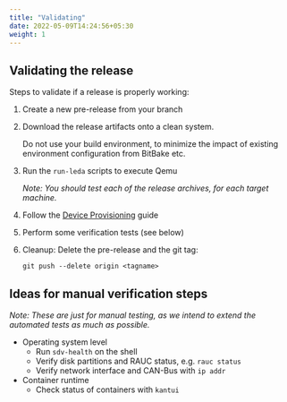 ```yaml
---
title: "Validating"
date: 2022-05-09T14:24:56+05:30
weight: 1
---
```


## Validating the release

Steps to validate if a release is properly working:

1. Create a new pre-release from your branch
2. Download the release artifacts onto a clean system.

   Do not use your build environment, to minimize the impact of existing environment configuration from BitBake etc.
3. Run the `run-leda` scripts to execute Qemu

   *Note: You should test each of the release archives, for each target machine.*
4. Follow the [Device Provisioning](/leda/docs/device-provisioning/) guide
5. Perform some verification tests (see below)
6. Cleanup: Delete the pre-release and the git tag:

       git push --delete origin <tagname>

## Ideas for manual verification steps

*Note: These are just for manual testing, as we intend to extend the automated tests as much as possible.*

- Operating system level
  - Run `sdv-health` on the shell
  - Verify disk partitions and RAUC status, e.g. `rauc status`
  - Verify network interface and CAN-Bus with `ip addr`
- Container runtime
  - Check status of containers with `kantui`
